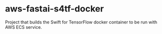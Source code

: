 # aws-fastai-s4tf-docker
Project that builds the Swift for TensorFlow docker container to be run with AWS ECS service.
